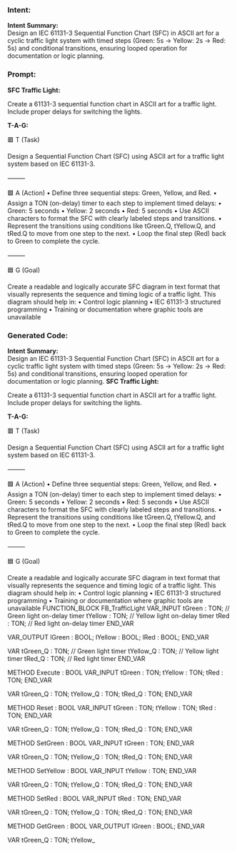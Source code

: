 ### Intent:
**Intent Summary:**  
Design an IEC 61131-3 Sequential Function Chart (SFC) in ASCII art for a cyclic traffic light system with timed steps (Green: 5s → Yellow: 2s → Red: 5s) and conditional transitions, ensuring looped operation for documentation or logic planning.

### Prompt:
**SFC Traffic Light:**

Create a 61131-3 sequential function chart in ASCII art for a traffic light. Include proper delays for switching the lights.

**T-A-G:**

🟥 T (Task)

Design a Sequential Function Chart (SFC) using ASCII art for a traffic light system based on IEC 61131-3.

⸻

🟩 A (Action)
	•	Define three sequential steps: Green, Yellow, and Red.
	•	Assign a TON (on-delay) timer to each step to implement timed delays:
	•	Green: 5 seconds
	•	Yellow: 2 seconds
	•	Red: 5 seconds
	•	Use ASCII characters to format the SFC with clearly labeled steps and transitions.
	•	Represent the transitions using conditions like tGreen.Q, tYellow.Q, and tRed.Q to move from one step to the next.
	•	Loop the final step (Red) back to Green to complete the cycle.

⸻

🟦 G (Goal)

Create a readable and logically accurate SFC diagram in text format that visually represents the sequence and timing logic of a traffic light. This diagram should help in:
	•	Control logic planning
	•	IEC 61131-3 structured programming
	•	Training or documentation where graphic tools are unavailable

### Generated Code:
**Intent Summary:**  
Design an IEC 61131-3 Sequential Function Chart (SFC) in ASCII art for a cyclic traffic light system with timed steps (Green: 5s → Yellow: 2s → Red: 5s) and conditional transitions, ensuring looped operation for documentation or logic planning.
**SFC Traffic Light:**

Create a 61131-3 sequential function chart in ASCII art for a traffic light. Include proper delays for switching the lights.

**T-A-G:**

🟥 T (Task)

Design a Sequential Function Chart (SFC) using ASCII art for a traffic light system based on IEC 61131-3.

⸻

🟩 A (Action)
	•	Define three sequential steps: Green, Yellow, and Red.
	•	Assign a TON (on-delay) timer to each step to implement timed delays:
	•	Green: 5 seconds
	•	Yellow: 2 seconds
	•	Red: 5 seconds
	•	Use ASCII characters to format the SFC with clearly labeled steps and transitions.
	•	Represent the transitions using conditions like tGreen.Q, tYellow.Q, and tRed.Q to move from one step to the next.
	•	Loop the final step (Red) back to Green to complete the cycle.

⸻

🟦 G (Goal)

Create a readable and logically accurate SFC diagram in text format that visually represents the sequence and timing logic of a traffic light. This diagram should help in:
	•	Control logic planning
	•	IEC 61131-3 structured programming
	•	Training or documentation where graphic tools are unavailable
FUNCTION_BLOCK FB_TrafficLight
VAR_INPUT
    tGreen : TON; // Green light on-delay timer
    tYellow : TON; // Yellow light on-delay timer
    tRed : TON;   // Red light on-delay timer
END_VAR

VAR_OUTPUT
    lGreen : BOOL;
    lYellow : BOOL;
    lRed : BOOL;
END_VAR

VAR
    tGreen_Q : TON; // Green light timer
    tYellow_Q : TON; // Yellow light timer
    tRed_Q : TON;   // Red light timer
END_VAR

METHOD Execute : BOOL
VAR_INPUT
    tGreen : TON;
    tYellow : TON;
    tRed : TON;
END_VAR

VAR
    tGreen_Q : TON;
    tYellow_Q : TON;
    tRed_Q : TON;
END_VAR

METHOD Reset : BOOL
VAR_INPUT
    tGreen : TON;
    tYellow : TON;
    tRed : TON;
END_VAR

VAR
    tGreen_Q : TON;
    tYellow_Q : TON;
    tRed_Q : TON;
END_VAR

METHOD SetGreen : BOOL
VAR_INPUT
    tGreen : TON;
END_VAR

VAR
    tGreen_Q : TON;
    tYellow_Q : TON;
    tRed_Q : TON;
END_VAR

METHOD SetYellow : BOOL
VAR_INPUT
    tYellow : TON;
END_VAR

VAR
    tGreen_Q : TON;
    tYellow_Q : TON;
    tRed_Q : TON;
END_VAR

METHOD SetRed : BOOL
VAR_INPUT
    tRed : TON;
END_VAR

VAR
    tGreen_Q : TON;
    tYellow_Q : TON;
    tRed_Q : TON;
END_VAR

METHOD GetGreen : BOOL
VAR_OUTPUT
    lGreen : BOOL;
END_VAR

VAR
    tGreen_Q : TON;
    tYellow_

